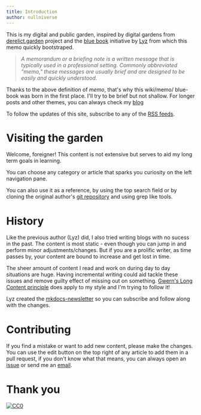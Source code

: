 ```yaml
---
title: Introduction
author: nullniverse
---
```


This is my digital and public garden, inspired by digital gardens from [derelict.garden](https://derelict.garden) project and the [blue book](https://lyz-code.github.io/blue-book/) initiative by [Lyz](https://github.com/lyz-code) from which this memo quickly bootstraped.

> _A memorandum or a briefing note is a written message that is typically used in a professional setting. Commonly abbreviated "memo,"  these messages are usually brief and are designed to be easily and quickly understood._

Thanks to the above definition of _memo_, that's why this wiki/memo/
blue-book was born in the first place. I'll try to be brief but not shallow.
For longer posts and other themes, you can always check my [blog](https://blog.nullniverse.xyz)


To follow the updates of this site, subscribe to any of the
[RSS feeds](https://memo.nullniverse.xyz/newsletter/0_newsletter_index/).

# Visiting the garden

Welcome, foreigner! This content is not extensive but serves to aid my long term goals in learning. 

You can choose any category or article that sparks you curiosity on the left navigation pane. 

You can also use it as a reference, by using the top search field or by cloning
the original author's [git repository](https://github.com/lyz-code/blue-book) and using grep like
tools.

# History

Like the previous author (Lyz) did, I also tried writing blogs with no sucess in the past. The content is most static - even though you can 
jump in and perform minor adjustments/changes. But if you are a prolific writer, as time passes by, your content are bound to increase and get lost in time. 

The sheer amount of content I read and work on during day to day situations are huge.
Having incremental writing could aid tackle these issues and remove 
guilty effect of missing out on something.
[Gwern's Long Content principle](https://www.gwern.net/About#long-content) does apply to my style and I'm trying to follow it!


Lyz created the [mkdocs-newsletter](https://lyz-code.github.io/mkdocs-newsletter/) so you can subscribe and follow along with the changes.


# Contributing

If you find a mistake or want to add new content, please make the changes. You
can use the edit button on the top right of any article to add them in a pull
request, if you don't know what that means, you can always open an
[issue](https://memo.nullniverse.xyz/issues/new) or send me an
[email](mailto:nullniverse@pm.me).

# Thank you

[![CC0](https://img.shields.io/badge/license-CC0-0a0a0a.svg?style=flat&colorA=0a0a0a)](https://creativecommons.org/publicdomain/zero/1.0/)
